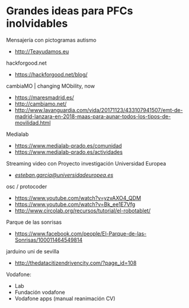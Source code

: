 # Grandes ideas para PFCs inolvidables


Mensajería con pictogramas autismo
* http://Teayudamos.eu

hackforgood.net
* https://hackforgood.net/blog/

cambiaMO | changing MObility, now
* https://maresmadrid.es/
* http://cambiamo.net/
* http://www.lavanguardia.com/vida/20171123/433107941507/emt-de-madrid-lanzara-en-2018-maas-para-aunar-todos-los-tipos-de-movilidad.html

Medialab
* https://www.medialab-prado.es/comunidad
* https://www.medialab-prado.es/actividades

Streaming video con Proyecto investigación Universidad Europea
* *esteban.garcia@universidadeuropea.es*

osc / protocoder
* https://www.youtube.com/watch?v=yzvAXO4_QDM
* https://www.youtube.com/watch?v=Bk_ee1E7Vfg
* http://www.circolab.org/recursos/tutorial/el-robotablet/

Parque de las sonrisas
* https://www.facebook.com/people/El-Parque-de-las-Sonrisas/100011464549814

jarduino uni de sevilla
* http://thedatacitizendrivencity.com/?page_id=108

Vodafone:
* Lab
* Fundación vodafone
* Vodafone apps (manual reanimación CV)


